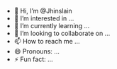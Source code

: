- 👋 Hi, I’m @Jhinslain
- 👀 I’m interested in ...
- 🌱 I’m currently learning ...
- 💞️ I’m looking to collaborate on ...
- 📫 How to reach me ...
- 😄 Pronouns: ...
- ⚡ Fun fact: ...

<!---
Jhinslain/Jhinslain is a ✨ special ✨ repository because its `README.md` (this file) appears on your GitHub profile.
You can click the Preview link to take a look at your changes.
--->
